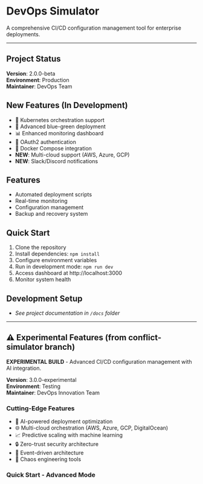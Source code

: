 # DevOps Simulator

A comprehensive CI/CD configuration management tool for enterprise deployments.

---

## Project Status
**Version**: 2.0.0-beta  
**Environment**: Production  
**Maintainer**: DevOps Team

## New Features (In Development)
- 🚀 Kubernetes orchestration support
- 🔄 Advanced blue-green deployment
- 📊 Enhanced monitoring dashboard
- 🔐 OAuth2 authentication
- 🐳 Docker Compose integration
- **NEW**: Multi-cloud support (AWS, Azure, GCP)
- **NEW**: Slack/Discord notifications

## Features
- Automated deployment scripts
- Real-time monitoring
- Configuration management
- Backup and recovery system

## Quick Start
1. Clone the repository
2. Install dependencies: `npm install`
3. Configure environment variables
4. Run in development mode: `npm run dev`
5. Access dashboard at http://localhost:3000
6. Monitor system health

## Development Setup
- *See project documentation in `/docs` folder*

---

## ⚠️ Experimental Features (from conflict-simulator branch)

**EXPERIMENTAL BUILD** - Advanced CI/CD configuration management with AI integration.

**Version**: 3.0.0-experimental  
**Environment**: Testing  
**Maintainer**: DevOps Innovation Team

### Cutting-Edge Features
- 🤖 AI-powered deployment optimization
- 🌐 Multi-cloud orchestration (AWS, Azure, GCP, DigitalOcean)
- 📈 Predictive scaling with machine learning
- 🔒 Zero-trust security architecture
- 🌊 Event-driven architecture
- 🎯 Chaos engineering tools

### Quick Start - Advanced Mode
